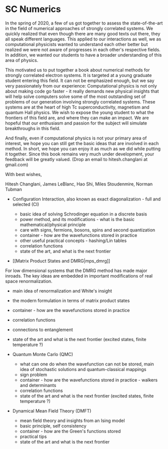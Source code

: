 # SC Numerics

In the spring of 2020, a few of us got together to assess the state-of-the-art in the field of numerical approaches 
of strongly correlated systems. We quickly realized that even though there are many good texts out there, 
they all speak different languages. This applied to our interactions as well, we as computational physicists 
wanted to understand each other better but realized we were not aware of progresses in each other's respective fields.
In addition, we wanted our students to have a broader understanding of this area of physics.

This motivated us to put together a book about numerical methods for strongly correlated electron systems. It is targeted 
at a young graduate student entering this field. It can not be emphasized enough, but we say very passionately from our experience: 
Computational physics is not only about making code go faster - it really demands new physical insights that will help 
solve computers solve some of the most outstanding set of problems of our generation involving strongly correlated systems. 
These systems are at the heart of high Tc superconductivity, magnetism and quantum Hall physics. We wish to expose 
the young student to what the frontiers of this field are, and where they can make an impact. We are hopeful that 
our enthusiasm and passion for the subject will simulate breakthroughs in this field.

And finally, even if computational physics is not your primary area of interest, we hope you can still get the basic ideas 
that are involved in each method. In short, we hope you can enjoy it as much as we did while putting it together. 
Since this book remains very much under development, your feedback will be greatly valued. 
(Drop an email to hitesh.changlani at gmail.com)

With best wishes, 

Hitesh Changlani, James LeBlanc, Hao Shi, Miles Stoudenmire, Norman Tubman

- Configuration Interaction, also known as exact diagonalization - full and selected (CI)
  - basic idea of solving Schrodinger equation in a discrete basis
  - power method, and its modifications - what is the basic mathematical/physical principle 
  - care with signs, fermions, bosons, spins and second quantization
  - container - how are the wavefunctions stored in practice
  - other useful practical concepts - hashing/Lin tables 
  - correlation functions 
  - state of the art, and what is the next frontier

- [[Matrix Product States and DMRG|mps_dmrg]]

For low dimensional systems that the DMRG method has made major inroads. The key ideas are embedded in important modifications of real space renormalization. 
  - main idea of renormalization and White's insight
  - the modern formulation in terms of matrix product states
  - container - how are the wavefunctions stored in practice
  - correlation functions 
  - connections to entanglement 
  - state of the art and what is the next frontier (excited states, finite temperature ?)
  
- Quantum Monte Carlo (QMC)
  - what can one do when the wavefunction can not be stored, main idea of stochastic solutions and quantum-classical mappings
  - sign problem
  - container - how are the wavefunctions stored in practice - walkers and determinants
  - correlation functions 
  - state of the art and what is the next frontier (excited states, finite temperature ?)
  

- Dynamical Mean Field Theory (DMFT)
  - mean field theory and insights from an Ising model
  - basic principle, self consistency
  - container - how are the Green's functions stored
  - practical tips
  - state of the art and what is the next frontier

